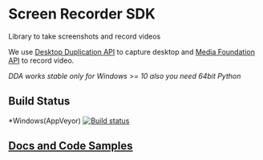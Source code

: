 # Screen Recorder SDK
Library to take screenshots and record videos

We use [Desktop Duplication API](https://docs.microsoft.com/en-us/windows/desktop/direct3ddxgi/desktop-dup-api) to capture desktop and [Media Foundation API](https://docs.microsoft.com/en-us/windows/desktop/medfound/media-foundation-platform-apis) to record video.

*DDA works stable only for Windows >= 10 also you need 64bit Python*

## Build Status
*Windows(AppVeyor)
[![Build status](https://ci.appveyor.com/api/projects/status/3wnq5b1ipackukbc/branch/master?svg=true)](https://ci.appveyor.com/project/Andrey1994/screen-recorder-sdk/branch/master)


## [Docs and Code Samples](https://screen-recorder-sdk.readthedocs.io/en/latest/)

